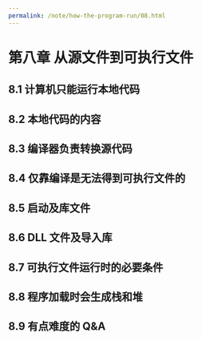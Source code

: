 ```yaml
---
permalink: /note/how-the-program-run/08.html
---
```


# 第八章 从源文件到可执行文件

## 8.1 计算机只能运行本地代码

## 8.2 本地代码的内容

## 8.3 编译器负责转换源代码

## 8.4 仅靠编译是无法得到可执行文件的

## 8.5 启动及库文件

## 8.6 DLL 文件及导入库

## 8.7 可执行文件运行时的必要条件

## 8.8 程序加载时会生成栈和堆

## 8.9 有点难度的 Q&A
